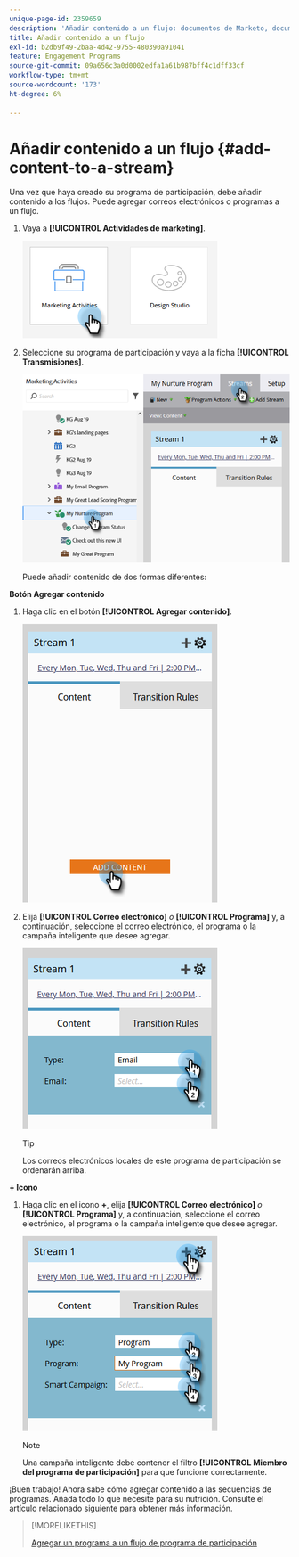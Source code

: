 ```yaml
---
unique-page-id: 2359659
description: 'Añadir contenido a un flujo: documentos de Marketo, documentación del producto'
title: Añadir contenido a un flujo
exl-id: b2db9f49-2baa-4d42-9755-480390a91041
feature: Engagement Programs
source-git-commit: 09a656c3a0d0002edfa1a61b987bff4c1dff33cf
workflow-type: tm+mt
source-wordcount: '173'
ht-degree: 6%

---
```


# Añadir contenido a un flujo {#add-content-to-a-stream}

Una vez que haya creado su programa de participación, debe añadir contenido a los flujos. Puede agregar correos electrónicos o programas a un flujo.

1. Vaya a **[!UICONTROL Actividades de marketing]**.

   ![](assets/add-content-to-a-stream-1.png)

1. Seleccione su programa de participación y vaya a la ficha **[!UICONTROL Transmisiones]**.

   ![](assets/add-content-to-a-stream-2.png)

   Puede añadir contenido de dos formas diferentes:

**Botón Agregar contenido**

1. Haga clic en el botón **[!UICONTROL Agregar contenido]**.

   ![](assets/add-content-to-a-stream-3.png)

1. Elija **[!UICONTROL Correo electrónico]** _o_ **[!UICONTROL Programa]** y, a continuación, seleccione el correo electrónico, el programa o la campaña inteligente que desee agregar.

   ![](assets/add-content-to-a-stream-4.png)

   >[!TIP]
   >
   >Los correos electrónicos locales de este programa de participación se ordenarán arriba.

**+ Icono**

1. Haga clic en el icono **+**, elija **[!UICONTROL Correo electrónico]** _o_ **[!UICONTROL Programa]** y, a continuación, seleccione el correo electrónico, el programa o la campaña inteligente que desee agregar.

   ![](assets/add-content-to-a-stream-5.png)

   >[!NOTE]
   >
   >Una campaña inteligente debe contener el filtro **[!UICONTROL Miembro del programa de participación]** para que funcione correctamente.

¡Buen trabajo! Ahora sabe cómo agregar contenido a las secuencias de programas. Añada todo lo que necesite para su nutrición. Consulte el artículo relacionado siguiente para obtener más información.

>[!MORELIKETHIS]
>
>[Agregar un programa a un flujo de programa de participación](/help/marketo/product-docs/email-marketing/drip-nurturing/creating-an-engagement-program/adding-a-program-to-an-engagement-program-stream.md)
